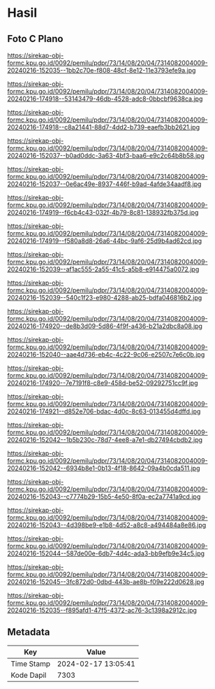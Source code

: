 # Hasil

## Foto C Plano

https://sirekap-obj-formc.kpu.go.id/0092/pemilu/pdpr/73/14/08/20/04/7314082004009-20240216-152035--1bb2c70e-f808-48cf-8e12-11e3793efe9a.jpg

https://sirekap-obj-formc.kpu.go.id/0092/pemilu/pdpr/73/14/08/20/04/7314082004009-20240216-174918--53143479-46db-4528-adc8-0bbcbf9638ca.jpg

https://sirekap-obj-formc.kpu.go.id/0092/pemilu/pdpr/73/14/08/20/04/7314082004009-20240216-174918--c8a21441-88d7-4dd2-b739-eaefb3bb2621.jpg

https://sirekap-obj-formc.kpu.go.id/0092/pemilu/pdpr/73/14/08/20/04/7314082004009-20240216-152037--b0ad0ddc-3a63-4bf3-baa6-e9c2c64b8b58.jpg

https://sirekap-obj-formc.kpu.go.id/0092/pemilu/pdpr/73/14/08/20/04/7314082004009-20240216-152037--0e6ac49e-8937-446f-b9ad-4afde34aadf8.jpg

https://sirekap-obj-formc.kpu.go.id/0092/pemilu/pdpr/73/14/08/20/04/7314082004009-20240216-174919--f6cb4c43-032f-4b79-8c81-138932fb375d.jpg

https://sirekap-obj-formc.kpu.go.id/0092/pemilu/pdpr/73/14/08/20/04/7314082004009-20240216-174919--f580a8d8-26a6-44bc-9af6-25d9b4ad62cd.jpg

https://sirekap-obj-formc.kpu.go.id/0092/pemilu/pdpr/73/14/08/20/04/7314082004009-20240216-152039--af1ac555-2a55-41c5-a5b8-e914475a0072.jpg

https://sirekap-obj-formc.kpu.go.id/0092/pemilu/pdpr/73/14/08/20/04/7314082004009-20240216-152039--540c1f23-e980-4288-ab25-bdfa046816b2.jpg

https://sirekap-obj-formc.kpu.go.id/0092/pemilu/pdpr/73/14/08/20/04/7314082004009-20240216-174920--de8b3d09-5d86-4f9f-a436-b21a2dbc8a08.jpg

https://sirekap-obj-formc.kpu.go.id/0092/pemilu/pdpr/73/14/08/20/04/7314082004009-20240216-152040--aae4d736-eb4c-4c22-9c06-e2507c7e6c0b.jpg

https://sirekap-obj-formc.kpu.go.id/0092/pemilu/pdpr/73/14/08/20/04/7314082004009-20240216-174920--7e7191f8-c8e9-458d-be52-09292751cc9f.jpg

https://sirekap-obj-formc.kpu.go.id/0092/pemilu/pdpr/73/14/08/20/04/7314082004009-20240216-174921--d852e706-bdac-4d0c-8c63-013455d4dffd.jpg

https://sirekap-obj-formc.kpu.go.id/0092/pemilu/pdpr/73/14/08/20/04/7314082004009-20240216-152042--1b5b230c-78d7-4ee8-a7e1-db27494cbdb2.jpg

https://sirekap-obj-formc.kpu.go.id/0092/pemilu/pdpr/73/14/08/20/04/7314082004009-20240216-152042--6934b8e1-0b13-4f18-8642-09a4b0cda511.jpg

https://sirekap-obj-formc.kpu.go.id/0092/pemilu/pdpr/73/14/08/20/04/7314082004009-20240216-152043--c7774b29-15b5-4e50-8f0a-ec2a7741a9cd.jpg

https://sirekap-obj-formc.kpu.go.id/0092/pemilu/pdpr/73/14/08/20/04/7314082004009-20240216-152043--4d398be9-e1b8-4d52-a8c8-a494484a8e86.jpg

https://sirekap-obj-formc.kpu.go.id/0092/pemilu/pdpr/73/14/08/20/04/7314082004009-20240216-152044--587de00e-6db7-4d4c-ada3-bb9efb9e34c5.jpg

https://sirekap-obj-formc.kpu.go.id/0092/pemilu/pdpr/73/14/08/20/04/7314082004009-20240216-152045--3fc872d0-0dbd-443b-ae8b-f09e222d0628.jpg

https://sirekap-obj-formc.kpu.go.id/0092/pemilu/pdpr/73/14/08/20/04/7314082004009-20240216-152035--f895afd1-47f5-4372-ac76-3c1398a2912c.jpg


## Metadata

| Key        | Value               |
| ---------- | ------------------- |
| Time Stamp | 2024-02-17 13:05:41 |
| Kode Dapil | 7303                |



